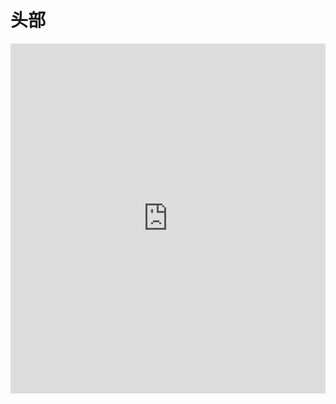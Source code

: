 # 头部

<iframe width="100%" height="560" src="http://www.easybui.com/demo/source.html?url=pages/ui/bar&code=html,js,result" allowfullscreen="allowfullscreen" frameborder="0"></iframe>

